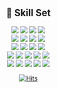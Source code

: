 <div align="center">

  ## 📖  Skill Set
  <img src="https://img.shields.io/badge/🔖 Framework-F2D7D9?style=for-the-badge&logoColor=white" />
  <img src="https://img.shields.io/badge/Spring Boot-6DB33F?style=for-the-badge&logo=Spring Boot&logoColor=white"/>
  <img src="https://img.shields.io/badge/Spring-6DB33F?style=for-the-badge&logo=Spring&logoColor=white"/>
  <img src="https://img.shields.io/badge/Flask-000000?style=for-the-badge&logo=Flask&logoColor=white"/><br/>
  
  <img src="https://img.shields.io/badge/🔖 Languages-D3CEDF?style=for-the-badge&logoColor=white"/>
  <img src="https://img.shields.io/badge/HTML5-E34F26?style=for-the-badge&logo=HTML5&logoColor=white"/>
  <img src="https://img.shields.io/badge/CSS3-1572B6?style=for-the-badge&logo=CSS3&logoColor=white"/>
  <img src="https://img.shields.io/badge/JavaScript-F7DF1E?style=for-the-badge&logo=JavaScript&logoColor=white"/><br/>
  
  <img src="https://img.shields.io/badge/🔖 Database-9CB4CC?style=for-the-badge&logoColor=white"/>
  <img src="https://img.shields.io/badge/MariaDB-003545?style=for-the-badge&logo=MariaDB&logoColor=white"/>
  <img src="https://img.shields.io/badge/MongoDB-47A248?style=for-the-badge&logo=MongoDB&logoColor=white"/>
  <img src="https://img.shields.io/badge/MySQL-4479A1?style=for-the-badge&logo=MySQL&logoColor=white"/><br/>
  
  <img src="https://img.shields.io/badge/🔖 Environment-748DA6?style=for-the-badge&logoColor=white"/>
  <img src="https://img.shields.io/badge/Amazon EC2-FF9900?style=for-the-badge&logo=Amazon EC2&logoColor=white"/>
  <img src="https://img.shields.io/badge/Amazon S3-569A31?style=for-the-badge&logo=Amazon S3&logoColor=white"/>
  <img src="https://img.shields.io/badge/Microsoft Azure-0078D4?style=for-the-badge&logo=Microsoft Azure&logoColor=white"/>
  <img src="https://img.shields.io/badge/GCP-4285F4?style=for-the-badge&logo=Google Cloud&logoColor=white"/><br/>
  
  <img src="https://img.shields.io/badge/🔖 Etc-354259?style=for-the-badge&logoColor=white"/>
  <img src="https://img.shields.io/badge/Git-F05032?style=for-the-badge&logo=Git&logoColor=white"/>
  <img src="https://img.shields.io/badge/GitHub-181717?style=for-the-badge&logo=GitHub&logoColor=white"/>
  <img src="https://img.shields.io/badge/Apache Kafka-231F20?style=for-the-badge&logo=Apache Kafka&logoColor=white"/>
  <img src="https://img.shields.io/badge/Spring Security-6DB33F?style=for-the-badge&logo=Spring Security&logoColor=white"/>

  </br>
  
  [![Hits](https://hits.seeyoufarm.com/api/count/incr/badge.svg?url=https%3A%2F%2Fgithub.com%2FJeongSeonggil&count_bg=%23B8A7EA&title_bg=%239BAEF3&icon=&icon_color=%23E7E7E7&title=%F0%9F%8C%8D&edge_flat=false)](https://github.com/JeongSeonggil)

 <!-- [![trophy](https://github-profile-trophy.vercel.app/?username=JeongSeonggil&row=1)](https://github.com/ryo-ma/github-profile-trophy) -->
  
</div>

<!-- ![JeongSeonggil's GitHub Stats](https://github-readme-stats.vercel.app/api?username=JeongSeonggil&show_icons=true&theme=nightowl) -->
<!-- [![Solved.ac Profile](http://mazassumnida.wtf/api/generate_badge?boj=dataofsg02)](https://solved.ac/dataofsg02)</br> -->
